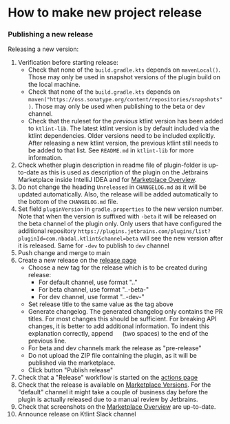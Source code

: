 # How to make new project release

### Publishing a new release

Releasing a new version:

1. Verification before starting release:
    * Check that none of the `build.gradle.kts` depends on `mavenLocal()`. Those may only be used in snapshot versions of the plugin build on the local machine.
    * Check that none of the `build.gradle.kts` depends on `maven("https://oss.sonatype.org/content/repositories/snapshots")`. Those may only be used when publishing to the beta or dev channel.
    * Check that the ruleset for the *previous* ktlint version has been added to `ktlint-lib`. The latest ktlint version is by default included via the ktlint dependencies. Older versions need to be included explicitly. After releasing a new ktlint version, the previous ktlint still needs to be added to that list. See `README.md` in `ktlint-lib` for more information.
2. Check whether plugin description in readme file of plugin-folder is up-to-date as this is used as description of the plugin on the Jetbrains Marketplace inside IntelliJ IDEA and for [Marketplace Overview](https://plugins.jetbrains.com/plugin/15057-ktlint?noRedirect=true).
3. Do not change the heading `Unreleased` in `CHANGELOG.md` as it will be updated automatically. Also, the release will be added automatically to the bottom of the `CHANGELOG.md` file.
4. Set field `pluginVersion` in `gradle.properties` to the new version number. Note that when the version is suffixed with `-beta` it will be released on the beta channel of the plugin only. Only users that have configured the additional repository `https://plugins.jetbrains.com/plugins/list?pluginId=com.nbadal.ktlint&channel=beta` will see the new version after it is released. Same for `-dev` to publish to `dev` channel
5. Push change and merge to main
6. Create a new release on the [release page](https://github.com/nbadal/ktlint-intellij-plugin/releases)
   * Choose a new tag for the release which is to be created during release:
     * For default channel, use format "<major>.<minor>.<patch>"
     * For beta channel, use format "<major>.<minor>.<patch>-beta-<sequence-number>"
     * For dev channel, use format "<major>.<minor>.<patch>-dev-<sequence-number>"
   * Set release title to the same value as the tag above
   * Generate changelog. The generated changelog only contains the PR titles. For most changes this should be sufficient. For breaking API changes, it is better to add additional information. To indent this explanation correctly, append `  ` (two spaces) to the end of the previous line.
   * For beta and dev channels mark the release as "pre-release"
   * Do not upload the ZIP file containing the plugin, as it will be published via the marketplace.
   * Click button "Publish release"
7. Check that a "Release" workflow is started on the [actions page](https://github.com/nbadal/ktlint-intellij-plugin/actions/workflows/release.yml) 
8. Check that the release is available on [Marketplace Versions](https://plugins.jetbrains.com/plugin/15057-ktlint/versions?noRedirect=true). For the "default" channel it might take a couple of business day before the plugin is actually released due to a manual review by Jetbrains.
9. Check that screenshots on the [Marketplace Overview](https://plugins.jetbrains.com/plugin/15057-ktlint?noRedirect=true) are up-to-date.
10. Announce release on Ktlint Slack channel
